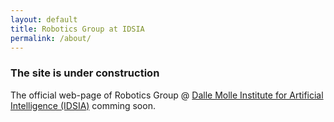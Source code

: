 ```yaml
---
layout: default
title: Robotics Group at IDSIA
permalink: /about/
---
```


### The site is under construction

The official web-page of Robotics Group @ [Dalle Molle Institute for Artificial Intelligence (IDSIA)](http://idsia.ch) comming soon.
